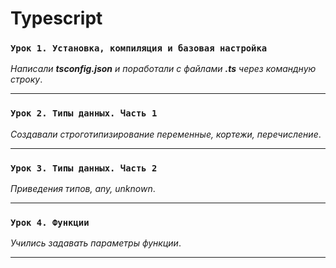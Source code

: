 
# Typescript

### `Урок 1. Установка, компиляция и базовая настройка`

_Написали **tsconfig.json** и поработали с файлами **.ts** через командную строку_.

---

### `Урок 2. Типы данных. Часть 1`

_Создавали строготипизирование переменные, кортежи, перечисление_.

---

### `Урок 3. Типы данных. Часть 2`

_Приведения типов, any, unknown_.

---

### `Урок 4. Функции`

_Учились задавать параметры функции_.

---

